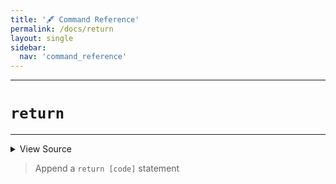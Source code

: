 ```yaml
---
title: '🖋️ Command Reference'
permalink: /docs/return
layout: single
sidebar:
  nav: 'command_reference'
---
```


---

# `return`

---



<details>
  <summary>View Source</summary>

{% highlight sh %}

!fn --shellpen-private writeDSL writeln "return $1"
{% endhighlight %}

</details>



> Append a `return [code]` statement







